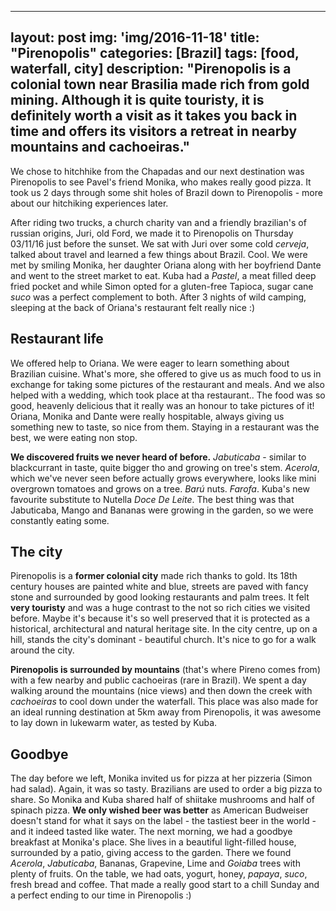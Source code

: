 ----
layout: post
img: 'img/2016-11-18'
title: "Pirenopolis"
categories: [Brazil]
tags: [food, waterfall, city]
description: "Pirenopolis is a colonial town near Brasilia made rich from gold mining. Although it is quite touristy, it is definitely worth a visit as it takes you back in time and offers its visitors a retreat in nearby mountains and cachoeiras."
---

We chose to hitchhike from the Chapadas and our next destination was Pirenopolis to see Pavel's friend Monika, who makes really good pizza. It took us 2 days through some shit holes of Brazil down to Pirenopolis - more about our hitchiking experiences later.

After riding two trucks, a church charity van and a friendly brazilian's of russian origins, Juri, old Ford, we made it to Pirenopolis on Thursday 03/11/16 just before the sunset. We sat with Juri over some cold *cerveja*, talked about travel and learned a few things about Brazil. Cool. We were met by smiling Monika, her daughter Oriana along with her boyfriend Dante and went to the street market to eat. Kuba had a *Pastel*, a meat filled deep fried pocket and while Simon opted for a gluten-free Tapioca, sugar cane *suco* was a perfect complement to both. After 3 nights of wild camping, sleeping at the back of Oriana's restaurant felt really nice :)

## Restaurant life

We offered help to Oriana. We were eager to learn something about Brazilian cuisine. What's more, she offered to give us as much food to us in exchange for taking some pictures of the restaurant and meals. And we also helped with a wedding, which took place at tha restaurant.. The food was so good, heavenly delicious that it really was an honour to take pictures of it! Oriana, Monika and Dante were really hospitable, always giving us something new to taste, so nice from them. Staying in a restaurant was the best, we were eating non stop. 

**We discovered fruits we never heard of before.** *Jabuticaba* - similar to blackcurrant in taste, quite bigger tho and growing on tree's stem. *Acerola*, which we've never seen before actually grows everywhere, looks like mini overgrown tomatoes and grows on a tree. *Barú* nuts. *Farofa*. Kuba's new favourite substitute to Nutella *Doce De Leite*. The best thing was that Jabuticaba, Mango and Bananas were growing in the garden, so we were constantly eating some. 

## The city

Pirenopolis is a **former colonial city** made rich thanks to gold. Its 18th century houses are painted white and blue, streets are paved with fancy stone and surrounded by good looking restaurants and palm trees. It felt **very touristy** and was a huge contrast to the not so rich cities we visited before. Maybe it's because it's so well preserved that it is protected as a historical, architectural and natural heritage site. In the city centre, up on a hill, stands the city's dominant - beautiful church. It's nice to go for a walk around the city.

**Pirenopolis is surrounded by mountains** (that's where Pireno comes from) with a few nearby and public cachoeiras (rare in Brazil). We spent a day walking around the mountains (nice views) and then down the creek with *cachoeiras* to cool down under the waterfall. This place was also made for an ideal running destination at 5km away from Pirenopolis, it was awesome to lay down in lukewarm water, as tested by Kuba. 

## Goodbye

The day before we left, Monika invited us for pizza at her pizzeria (Simon had salad). Again, it was so tasty. Brazilians are used to order a big pizza to share. So Monika and Kuba shared half of shiitake mushrooms and half of spinach pizza. **We only wished beer was better** as American Budweiser doesn't stand for what it says on the label - the tastiest beer in the world - and it indeed tasted like water. The next morning, we had a goodbye breakfast at Monika's place. She lives in a beautiful light-filled house, surrounded by a patio, giving access to the garden. There we found *Acerola*, *Jabuticaba*, Bananas, Grapevine, Lime and *Goiaba* trees with plenty of fruits. On the table, we had oats, yogurt, honey, *papaya*, *suco*, fresh bread and coffee. That made a really good start to a chill Sunday and a perfect ending to our time in Pirenopolis :)
